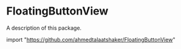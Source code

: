 # FloatingButtonView

A description of this package.

import "https://github.com/ahmedtalaatshaker/FloatingButtonView"
